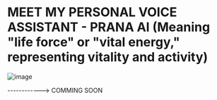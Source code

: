 # MEET MY PERSONAL VOICE ASSISTANT - PRANA AI (Meaning "life force" or "vital energy," representing vitality and activity)

![image](https://github.com/user-attachments/assets/275978d8-01c1-41b6-8309-139a622efb59)








------------> COMMING SOON 
